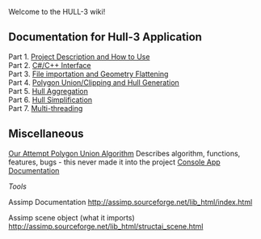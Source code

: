 Welcome to the HULL-3 wiki!

## Documentation for Hull-3 Application
Part 1. [Project Description and How to Use](./Description-and-How-To-Use)\
Part 2. [C#/C++ Interface](./CPlusPlus-Interface)\
Part 3. [File importation and Geometry Flattening](./File-Importation-And-Flattening)\
Part 4. [Polygon Union/Clipping and Hull Generation](./Polygon-Union-With-Clipper)\
Part 5. [Hull Aggregation](./Aggregation-Documentation)\
Part 6. [Hull Simplification](./Hull-Simplification)\
Part 7. [Multi-threading](./Multithreading)

## Miscellaneous
[Our Attempt Polygon Union Algorithm]() Describes algorithm, functions, features, bugs - this never made it into the project
[Console App Documentation](./Console-Application)


*Tools*


Assimp Documentation
http://assimp.sourceforge.net/lib_html/index.html

Assimp scene object (what it imports)
http://assimp.sourceforge.net/lib_html/structai_scene.html